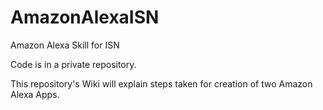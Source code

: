 # AmazonAlexaISN
Amazon Alexa Skill for ISN

Code is in a private repository. 

This repository's Wiki will explain steps taken for creation of two Amazon Alexa Apps.

